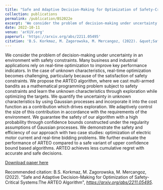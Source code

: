 ```yaml
---
title: "Safe and Adaptive Decision-Making for Optimization of Safety-Critical Systems:The ARTEO Algorithm"
collection: publications
permalink: /publication/BS2022e
excerpt: 'We consider the problem of decision-making under uncertainty in an environment with safety constraints. We propose the ARTEO algorithm, where we cast multiarmed bandits as a mathematical programming problem subject to safety constraints and learn the unknown characteristics through exploration while optimizing the targets. We quantify the uncertainty in unknown characteristics by using Gaussian processes and incorporate it into the cost function as a contribution which drives exploration. We adaptively control the size of this contribution in accordance with the requirements of the environment. We guarantee the safety of our algorithm with a high probability through confidence bounds constructed under the regularity assumptions of Gaussian processes.'
date: 2022-10-11
venue: 'arXiV.org'
paperurl: 'https://arxiv.org/abs/2211.05495'
citation: 'B.S. Korkmaz, M. Zagorowska, M. Mercangoz, (2022). &quot;Safe and Adaptive Decision-Making for Optimization of Safety-Critical Systems: The ARTEO Algorithm.&quot; <i>https://arxiv.org/abs/2211.05495</i>.'
---
```

We consider the problem of decision-making under uncertainty in an environment with safety constraints. Many business and industrial applications rely on real-time optimization to improve key performance indicators. In the case of unknown characteristics, real-time optimization becomes challenging, particularly because of the satisfaction of safety constraints. We propose the ARTEO algorithm, where we cast multi-armed bandits as a mathematical programming problem subject to safety constraints and learn the unknown characteristics through exploration while optimizing the targets. We quantify the uncertainty in unknown characteristics by using Gaussian processes and incorporate it into the cost function as a contribution which drives exploration. We adaptively control the size of this contribution in accordance with the requirements of the environment. We guarantee the safety of our algorithm with a high probability through confidence bounds constructed under the regularity assumptions of Gaussian processes. We demonstrate the safety and efficiency of our approach with two case studies: optimization of electric motor current and real-time bidding problems. We further evaluate the performance of ARTEO compared to a safe variant of upper confidence bound based algorithms. ARTEO achieves less cumulative regret with accurate and safe decisions.

[Download paper here](https://link.springer.com/chapter/10.1007/978-3-030-93823-9_7)

Recommended citation: B.S. Korkmaz, M. Zagorowska, M. Mercangoz, (2022). "Safe and Adaptive Decision-Making for Optimization of Safety-Critical Systems:The ARTEO Algorithm", <i>https://arxiv.org/abs/2211.05495</i>.